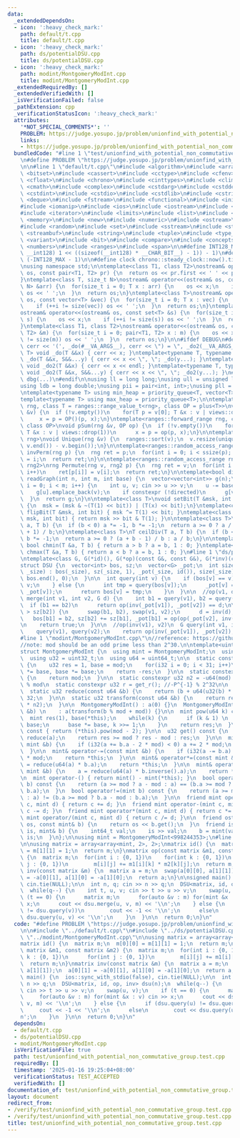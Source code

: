```yaml
---
data:
  _extendedDependsOn:
  - icon: ':heavy_check_mark:'
    path: default/t.cpp
    title: default/t.cpp
  - icon: ':heavy_check_mark:'
    path: ds/potentialDSU.cpp
    title: ds/potentialDSU.cpp
  - icon: ':heavy_check_mark:'
    path: modint/MontgomeryModInt.cpp
    title: modint/MontgomeryModInt.cpp
  _extendedRequiredBy: []
  _extendedVerifiedWith: []
  _isVerificationFailed: false
  _pathExtension: cpp
  _verificationStatusIcon: ':heavy_check_mark:'
  attributes:
    '*NOT_SPECIAL_COMMENTS*': ''
    PROBLEM: https://judge.yosupo.jp/problem/unionfind_with_potential_non_commutative_group
    links:
    - https://judge.yosupo.jp/problem/unionfind_with_potential_non_commutative_group
  bundledCode: "#line 1 \"test/unionfind_with_potential_non_commutative_group.test.cpp\"\
    \n#define PROBLEM \"https://judge.yosupo.jp/problem/unionfind_with_potential_non_commutative_group\"\
    \n\n#line 1 \"default/t.cpp\"\n#include <algorithm>\n#include <array>\n#include\
    \ <bitset>\n#include <cassert>\n#include <cctype>\n#include <cfenv>\n#include\
    \ <cfloat>\n#include <chrono>\n#include <cinttypes>\n#include <climits>\n#include\
    \ <cmath>\n#include <complex>\n#include <cstdarg>\n#include <cstddef>\n#include\
    \ <cstdint>\n#include <cstdio>\n#include <cstdlib>\n#include <cstring>\n#include\
    \ <deque>\n#include <fstream>\n#include <functional>\n#include <initializer_list>\n\
    #include <iomanip>\n#include <ios>\n#include <iostream>\n#include <istream>\n\
    #include <iterator>\n#include <limits>\n#include <list>\n#include <map>\n#include\
    \ <memory>\n#include <new>\n#include <numeric>\n#include <ostream>\n#include <queue>\n\
    #include <random>\n#include <set>\n#include <sstream>\n#include <stack>\n#include\
    \ <streambuf>\n#include <string>\n#include <tuple>\n#include <type_traits>\n#include\
    \ <variant>\n#include <bit>\n#include <compare>\n#include <concepts>\n#include\
    \ <numbers>\n#include <ranges>\n#include <span>\n\n#define INT128_MAX (__int128)(((unsigned\
    \ __int128) 1 << ((sizeof(__int128) * __CHAR_BIT__) - 1)) - 1)\n#define INT128_MIN\
    \ (-INT128_MAX - 1)\n\n#define clock chrono::steady_clock::now().time_since_epoch().count()\n\
    \nusing namespace std;\n\ntemplate<class T1, class T2>\nostream& operator<<(ostream&\
    \ os, const pair<T1, T2> pr) {\n  return os << pr.first << ' ' << pr.second;\n\
    }\ntemplate<class T, size_t N>\nostream& operator<<(ostream& os, const array<T,\
    \ N> &arr) {\n  for(size_t i = 0; T x : arr) {\n    os << x;\n    if (++i != N)\
    \ os << ' ';\n  }\n  return os;\n}\ntemplate<class T>\nostream& operator<<(ostream&\
    \ os, const vector<T> &vec) {\n  for(size_t i = 0; T x : vec) {\n    os << x;\n\
    \    if (++i != size(vec)) os << ' ';\n  }\n  return os;\n}\ntemplate<class T>\n\
    ostream& operator<<(ostream& os, const set<T> &s) {\n  for(size_t i = 0; T x :\
    \ s) {\n    os << x;\n    if (++i != size(s)) os << ' ';\n  }\n  return os;\n\
    }\ntemplate<class T1, class T2>\nostream& operator<<(ostream& os, const map<T1,\
    \ T2> &m) {\n  for(size_t i = 0; pair<T1, T2> x : m) {\n    os << x;\n    if (++i\
    \ != size(m)) os << ' ';\n  }\n  return os;\n}\n\n#ifdef DEBUG\n#define dbg(...)\
    \ cerr << '(', _do(#__VA_ARGS__), cerr << \") = \", _do2(__VA_ARGS__)\ntemplate<typename\
    \ T> void _do(T &&x) { cerr << x; }\ntemplate<typename T, typename ...S> void\
    \ _do(T &&x, S&&...y) { cerr << x << \", \"; _do(y...); }\ntemplate<typename T>\
    \ void _do2(T &&x) { cerr << x << endl; }\ntemplate<typename T, typename ...S>\
    \ void _do2(T &&x, S&&...y) { cerr << x << \", \"; _do2(y...); }\n#else\n#define\
    \ dbg(...)\n#endif\n\nusing ll = long long;\nusing ull = unsigned long long;\n\
    using ldb = long double;\nusing pii = pair<int, int>;\nusing pll = pair<ll, ll>;\n\
    \ntemplate<typename T> using min_heap = priority_queue<T, vector<T>, greater<T>>;\n\
    template<typename T> using max_heap = priority_queue<T>;\n\ntemplate<ranges::forward_range\
    \ rng, class T = ranges::range_value_t<rng>, class OP = plus<T>>\nvoid pSum(rng\
    \ &v) {\n  if (!v.empty())\n    for(T p = v[0]; T &x : v | views::drop(1))\n \
    \     x = p = OP()(p, x);\n}\ntemplate<ranges::forward_range rng, class T = ranges::range_value_t<rng>,\
    \ class OP>\nvoid pSum(rng &v, OP op) {\n  if (!v.empty())\n    for(T p = v[0];\
    \ T &x : v | views::drop(1))\n      x = p = op(p, x);\n}\n\ntemplate<ranges::forward_range\
    \ rng>\nvoid Unique(rng &v) {\n  ranges::sort(v);\n  v.resize(unique(v.begin(),\
    \ v.end()) - v.begin());\n}\n\ntemplate<ranges::random_access_range rng>\nrng\
    \ invPerm(rng p) {\n  rng ret = p;\n  for(int i = 0; i < ssize(p); i++)\n    ret[p[i]]\
    \ = i;\n  return ret;\n}\n\ntemplate<ranges::random_access_range rng, ranges::random_access_range\
    \ rng2>\nrng Permute(rng v, rng2 p) {\n  rng ret = v;\n  for(int i = 0; i < ssize(p);\
    \ i++)\n    ret[p[i]] = v[i];\n  return ret;\n}\n\ntemplate<bool directed>\nvector<vector<int>>\
    \ readGraph(int n, int m, int base) {\n  vector<vector<int>> g(n);\n  for(int\
    \ i = 0; i < m; i++) {\n    int u, v; cin >> u >> v;\n    u -= base, v -= base;\n\
    \    g[u].emplace_back(v);\n    if constexpr (!directed)\n      g[v].emplace_back(u);\n\
    \  }\n  return g;\n}\n\ntemplate<class T>\nvoid setBit(T &msk, int bit, bool x)\
    \ {\n  msk = (msk & ~(T(1) << bit)) | (T(x) << bit);\n}\ntemplate<class T> void\
    \ flipBit(T &msk, int bit) { msk ^= T(1) << bit; }\ntemplate<class T> bool getBit(T\
    \ msk, int bit) { return msk >> bit & T(1); }\n\ntemplate<class T>\nT floorDiv(T\
    \ a, T b) {\n  if (b < 0) a *= -1, b *= -1;\n  return a >= 0 ? a / b : (a - b\
    \ + 1) / b;\n}\ntemplate<class T>\nT ceilDiv(T a, T b) {\n  if (b < 0) a *= -1,\
    \ b *= -1;\n  return a >= 0 ? (a + b - 1) / b : a / b;\n}\n\ntemplate<class T>\
    \ bool chmin(T &a, T b) { return a > b ? a = b, 1 : 0; }\ntemplate<class T> bool\
    \ chmax(T &a, T b) { return a < b ? a = b, 1 : 0; }\n#line 1 \"ds/potentialDSU.cpp\"\
    \ntemplate<class G, G(*id)(), G(*op)(const G&, const G&), G(*inv)(const G&)>\n\
    struct DSU {\n  vector<int> bos, sz;\n  vector<G> _pot;\n  int size;\n\n  DSU(int\
    \ _size) : bos(_size), sz(_size, 1), _pot(_size, id()), size(_size) {\n    iota(bos.begin(),\
    \ bos.end(), 0);\n  }\n\n  int query(int v) {\n    if (bos[v] == v) {\n      return\
    \ v;\n    } else {\n      int tmp = query(bos[v]);\n      _pot[v] = op(_pot[bos[v]],\
    \ _pot[v]);\n      return bos[v] = tmp;\n    }\n  }\n\n  //op(v1, d) = v2\n  bool\
    \ merge(int v1, int v2, G d) {\n    int b1 = query(v1), b2 = query(v2);\n\n  \
    \  if (b1 == b2)\n      return op(inv(_pot[v1]), _pot[v2]) == d;\n\n    if (sz[b1]\
    \ > sz[b2]) {\n      swap(b1, b2), swap(v1, v2);\n      d = inv(d);\n    }\n \
    \   bos[b1] = b2, sz[b2] += sz[b1], _pot[b1] = op(op(_pot[v2], inv(d)), inv(_pot[v1]));\n\
    \n    return true;\n  }\n\n  //op(inv(v1), v2)\n  G query(int v1, int v2) {\n\
    \    query(v1), query(v2);\n    return op(inv(_pot[v1]), _pot[v2]);\n  }\n};\n\
    #line 1 \"modint/MontgomeryModInt.cpp\"\n//reference: https://github.com/NyaanNyaan/library/blob/master/modint/montgomery-modint.hpp#L10\n\
    //note: mod should be an odd prime less than 2^30.\n\ntemplate<uint32_t mod>\n\
    struct MontgomeryModInt {\n  using mint = MontgomeryModInt;\n  using i32 = int32_t;\n\
    \  using u32 = uint32_t;\n  using u64 = uint64_t;\n\n  static constexpr u32 get_r()\
    \ {\n    u32 res = 1, base = mod;\n    for(i32 i = 0; i < 31; i++)\n      res\
    \ *= base, base *= base;\n    return -res;\n  }\n\n  static constexpr u32 get_mod()\
    \ {\n    return mod;\n  }\n\n  static constexpr u32 n2 = -u64(mod) % mod; //2^64\
    \ % mod\n  static constexpr u32 r = get_r(); //-P^{-1} % 2^32\n\n  u32 a;\n\n\
    \  static u32 reduce(const u64 &b) {\n    return (b + u64(u32(b) * r) * mod) >>\
    \ 32;\n  }\n\n  static u32 transform(const u64 &b) {\n    return reduce(u64(b)\
    \ * n2);\n  }\n\n  MontgomeryModInt() : a(0) {}\n  MontgomeryModInt(const int64_t\
    \ &b) \n    : a(transform(b % mod + mod)) {}\n\n  mint pow(u64 k) const {\n  \
    \  mint res(1), base(*this);\n    while(k) {\n      if (k & 1) \n        res *=\
    \ base;\n      base *= base, k >>= 1;\n    }\n    return res;\n  }\n\n  mint inverse()\
    \ const { return (*this).pow(mod - 2); }\n\n  u32 get() const {\n    u32 res =\
    \ reduce(a);\n    return res >= mod ? res - mod : res;\n  }\n\n  mint& operator+=(const\
    \ mint &b) {\n    if (i32(a += b.a - 2 * mod) < 0) a += 2 * mod;\n    return *this;\n\
    \  }\n\n  mint& operator-=(const mint &b) {\n    if (i32(a -= b.a) < 0) a += 2\
    \ * mod;\n    return *this;\n  }\n\n  mint& operator*=(const mint &b) {\n    a\
    \ = reduce(u64(a) * b.a);\n    return *this;\n  }\n\n  mint& operator/=(const\
    \ mint &b) {\n    a = reduce(u64(a) * b.inverse().a);\n    return *this;\n  }\n\
    \n  mint operator-() { return mint() - mint(*this); }\n  bool operator==(mint\
    \ b) const {\n    return (a >= mod ? a - mod : a) == (b.a >= mod ? b.a - mod :\
    \ b.a);\n  }\n  bool operator!=(mint b) const {\n    return (a >= mod ? a - mod\
    \ : a) != (b.a >= mod ? b.a - mod : b.a);\n  }\n\n  friend mint operator+(mint\
    \ c, mint d) { return c += d; }\n  friend mint operator-(mint c, mint d) { return\
    \ c -= d; }\n  friend mint operator*(mint c, mint d) { return c *= d; }\n  friend\
    \ mint operator/(mint c, mint d) { return c /= d; }\n\n  friend ostream& operator<<(ostream&\
    \ os, const mint& b) {\n    return os << b.get();\n  }\n  friend istream& operator>>(istream&\
    \ is, mint& b) {\n    int64_t val;\n    is >> val;\n    b = mint(val);\n    return\
    \ is;\n  }\n};\n\nusing mint = MontgomeryModInt<998244353>;\n#line 6 \"test/unionfind_with_potential_non_commutative_group.test.cpp\"\
    \n\nusing matrix = array<array<mint, 2>, 2>;\nmatrix id() {\n  matrix m;\n  m[0][0]\
    \ = m[1][1] = 1;\n  return m;\n}\nmatrix op(const matrix &m1, const matrix &m2)\
    \ {\n  matrix m;\n  for(int i : {0, 1})\n    for(int k : {0, 1})\n      for(int\
    \ j : {0, 1})\n        m[i][j] += m1[i][k] * m2[k][j];\n  return m;\n}\nmatrix\
    \ inv(const matrix &m) {\n  matrix a = m;\n  swap(a[0][0], a[1][1]);\n  a[0][1]\
    \ = -a[0][1], a[1][0] = -a[1][0];\n  return a;\n}\n\nsigned main() {\n  ios::sync_with_stdio(false),\
    \ cin.tie(NULL);\n\n  int n, q; cin >> n >> q;\n  DSU<matrix, id, op, inv> dsu(n);\n\
    \  while(q--) {\n    int t, u, v; cin >> t >> u >> v;\n    swap(u, v);\n    if\
    \ (t == 0) {\n      matrix m;\n      for(auto &v : m) for(mint &x : v) cin >>\
    \ x;\n      cout << dsu.merge(u, v, m) << '\\n';\n    } else {\n      if (dsu.query(u)\
    \ != dsu.query(v))\n        cout << -1 << '\\n';\n      else\n        cout <<\
    \ dsu.query(u, v) << '\\n';\n    }\n  }\n\n  return 0;\n}\n"
  code: "#define PROBLEM \"https://judge.yosupo.jp/problem/unionfind_with_potential_non_commutative_group\"\
    \n\n#include \"../default/t.cpp\"\n#include \"../ds/potentialDSU.cpp\"\n#include\
    \ \"../modint/MontgomeryModInt.cpp\"\n\nusing matrix = array<array<mint, 2>, 2>;\n\
    matrix id() {\n  matrix m;\n  m[0][0] = m[1][1] = 1;\n  return m;\n}\nmatrix op(const\
    \ matrix &m1, const matrix &m2) {\n  matrix m;\n  for(int i : {0, 1})\n    for(int\
    \ k : {0, 1})\n      for(int j : {0, 1})\n        m[i][j] += m1[i][k] * m2[k][j];\n\
    \  return m;\n}\nmatrix inv(const matrix &m) {\n  matrix a = m;\n  swap(a[0][0],\
    \ a[1][1]);\n  a[0][1] = -a[0][1], a[1][0] = -a[1][0];\n  return a;\n}\n\nsigned\
    \ main() {\n  ios::sync_with_stdio(false), cin.tie(NULL);\n\n  int n, q; cin >>\
    \ n >> q;\n  DSU<matrix, id, op, inv> dsu(n);\n  while(q--) {\n    int t, u, v;\
    \ cin >> t >> u >> v;\n    swap(u, v);\n    if (t == 0) {\n      matrix m;\n \
    \     for(auto &v : m) for(mint &x : v) cin >> x;\n      cout << dsu.merge(u,\
    \ v, m) << '\\n';\n    } else {\n      if (dsu.query(u) != dsu.query(v))\n   \
    \     cout << -1 << '\\n';\n      else\n        cout << dsu.query(u, v) << '\\\
    n';\n    }\n  }\n\n  return 0;\n}\n"
  dependsOn:
  - default/t.cpp
  - ds/potentialDSU.cpp
  - modint/MontgomeryModInt.cpp
  isVerificationFile: true
  path: test/unionfind_with_potential_non_commutative_group.test.cpp
  requiredBy: []
  timestamp: '2025-01-16 19:25:04+08:00'
  verificationStatus: TEST_ACCEPTED
  verifiedWith: []
documentation_of: test/unionfind_with_potential_non_commutative_group.test.cpp
layout: document
redirect_from:
- /verify/test/unionfind_with_potential_non_commutative_group.test.cpp
- /verify/test/unionfind_with_potential_non_commutative_group.test.cpp.html
title: test/unionfind_with_potential_non_commutative_group.test.cpp
---
```

